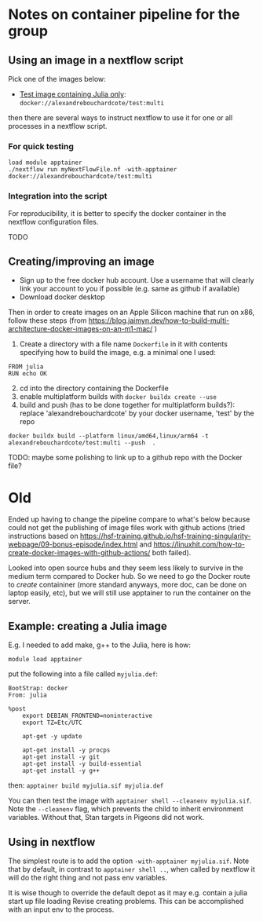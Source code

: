 # Notes on container pipeline for the group

## Using an image in a nextflow script

Pick one of the images below:

- [Test image containing Julia only](https://hub.docker.com/r/alexandrebouchardcote/test/tags): `docker://alexandrebouchardcote/test:multi`

then there are several ways to instruct nextflow to use it for one or all 
processes in a nextflow script.

### For quick testing

```
load module apptainer
./nextflow run myNextFlowFile.nf -with-apptainer docker://alexandrebouchardcote/test:multi
```

### Integration into the script

For reproducibility, it is better to specify the docker container in the nextflow configuration 
files. 

TODO


## Creating/improving an image

- Sign up to the free docker hub account. Use a username that will clearly link your account to you if possible (e.g. same as github if available)
- Download docker desktop

Then in order to create images on an Apple Silicon machine that run on x86, follow these steps (from 
https://blog.jaimyn.dev/how-to-build-multi-architecture-docker-images-on-an-m1-mac/ )

1. Create a directory with a file name `Dockerfile` in it with contents specifying how to build the image, e.g. a minimal one I used:
```
FROM julia
RUN echo OK
```
2. cd into the directory containing the Dockerfile
3. enable multiplatform builds with `docker buildx create --use`
4. build and push (has to be done together for multiplatform builds?): replace 'alexandrebouchardcote' by your docker username, 'test' by the repo
```
docker buildx build --platform linux/amd64,linux/arm64 -t alexandrebouchardcote/test:multi --push  .
```

TODO: maybe some polishing to link up to a github repo with the Docker file?

# Old

Ended up having to change the pipeline compare to what's below because could not get 
the publishing of image files work with github actions (tried instructions based on 
https://hsf-training.github.io/hsf-training-singularity-webpage/09-bonus-episode/index.html and
https://linuxhit.com/how-to-create-docker-images-with-github-actions/ both failed). 

Looked into open source hubs and they seem less likely to survive in the medium term 
compared to Docker hub. So we need to go the Docker route to *create* containiner 
(more standard anyways, more doc, can be done on laptop easily, etc), but we will still 
use apptainer to run the container on the server.


## Example: creating a Julia image

E.g. I needed to add make, g++ to the Julia, here is how:

```
module load apptainer
```

put the following into a file called `myjulia.def`:

```
BootStrap: docker
From: julia

%post
    export DEBIAN_FRONTEND=noninteractive
    export TZ=Etc/UTC

    apt-get -y update

    apt-get install -y procps
    apt-get install -y git
    apt-get install -y build-essential
    apt-get install -y g++
```

then: `apptainer build myjulia.sif myjulia.def`

You can then test the image with `apptainer shell --cleanenv myjulia.sif`. Note the `--cleanenv` flag, which prevents the child to inherit environment variables. Without that, Stan targets in Pigeons did not work.

## Using in nextflow

The simplest route is to add the option `-with-apptainer myjulia.sif`. Note that by default, in contrast to `apptainer shell ..`, when called by nextflow it will do the right thing and not pass env variables.

It is wise though to override the default depot as it may e.g. contain a julia start up file loading Revise creating problems. This can be accomplished with an input env to the process. 
